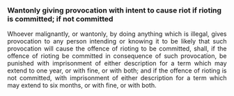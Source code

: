 ### Wantonly giving provocation with intent to cause riot if rioting is committed; if not committed
<div style="text-align: justify">

Whoever malignantly, or wantonly, by doing anything which is illegal, gives provocation to any person intending or knowing it to be likely that such provocation will cause the offence of rioting to be committed, shall, if the offence of rioting be committed in consequence of such provocation, be punished with imprisonment of either description for a term which may extend to one year, or with fine, or with both; and if the offence of rioting is not committed, with imprisonment of either description for a term which may extend to six months, or with fine, or with both.

</div>
